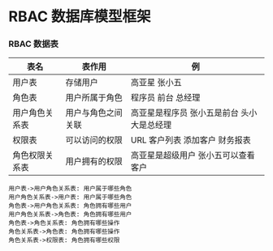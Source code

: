 # RBAC 数据库模型框架

### RBAC 数据表

| 表名 | 表作用 | 例|
| --- | --- | --- |
| 用户表 | 存储用户 | 高亚星 张小五|
| 角色表 | 用户所属于角色 | 程序员 前台 总经理 |
| 用户角色关系表 | 用户与角色之间关联 | 高亚星是程序员 张小五是前台 头小大是总经理 |
| 权限表 | 可以访问的权限 | URL 客户列表 添加客户 财务报表 |
| 角色权限关系表 | 用户拥有的权限 | 高亚星是超级用户 张小五可以查看客户 |


```sequence
用户表->用户角色关系表: 用户属于哪些角色
用户角色关系表->用户表: 用户属于哪些角色
角色表->用户角色关系表: 角色拥有哪些用户
用户角色关系表->角色表: 角色拥有哪些用户
角色表->角色关系表: 角色拥有哪些操作
角色关系表->角色表: 角色拥有哪些操作
角色关系表->权限表: 角色拥有哪些权限
```
 
